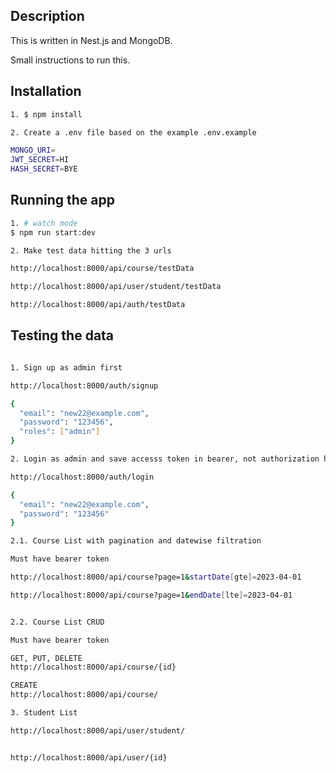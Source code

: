 
## Description

This is written in Nest.js and MongoDB.

Small instructions to run this.

## Installation

```bash
1. $ npm install

2. Create a .env file based on the example .env.example

MONGO_URI=
JWT_SECRET=HI
HASH_SECRET=BYE

```

## Running the app

```bash
1. # watch mode
$ npm run start:dev

2. Make test data hitting the 3 urls

http://localhost:8000/api/course/testData

http://localhost:8000/api/user/student/testData

http://localhost:8000/api/auth/testData

```


## Testing the data

```bash

1. Sign up as admin first

http://localhost:8000/auth/signup

{
  "email": "new22@example.com",
  "password": "123456",
  "roles": ["admin"]
}

2. Login as admin and save accesss token in bearer, not authorization header

http://localhost:8000/auth/login

{
  "email": "new22@example.com",
  "password": "123456"
}

2.1. Course List with pagination and datewise filtration

Must have bearer token

http://localhost:8000/api/course?page=1&startDate[gte]=2023-04-01

http://localhost:8000/api/course?page=1&endDate[lte]=2023-04-01


2.2. Course List CRUD 

Must have bearer token

GET, PUT, DELETE
http://localhost:8000/api/course/{id}

CREATE
http://localhost:8000/api/course/

```


```bash
3. Student List

http://localhost:8000/api/user/student/


http://localhost:8000/api/user/{id}

```

